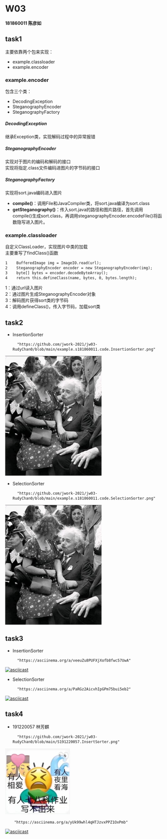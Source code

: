 # W03
**181860011 陈彦如**

## task1
主要依靠两个包来实现：
- example.classloader
- example.encoder

### example.encoder
包含三个类：
- DecodingException
- SteganographyEncoder
- SteganographyFactory

##### DecodingException
 继承Exception类，实现解码过程中的异常报错

##### SteganographyEncoder
 实现对于图片的编码和解码的接口  
 实现将指定.class文件编码进图片的字节码的接口

##### SteganographyFactory
 实现将sort.java编码进入图片  
 - **compile()**：调用File和JavaCompiler类，将sort.java编译为sort.class
 - **getSteganography()**：传入sort.java的路径和图片路径，首先调用compile()生成sort.class，再调用steganographyEncoder.encodeFile()将函数隐写进入图片。

### example.classloader
 自定义ClassLoader，实现图片中类的加载  
 主要重写了findClass()函数
```
1    BufferedImage img = ImageIO.read(url);
2    SteganographyEncoder encoder = new SteganographyEncoder(img);
3    byte[] bytes = encoder.decodeByteArray();
4    return this.defineClass(name, bytes, 0, bytes.length);  
```
1：通过url读入图片  
2：通过图片生成SteganographyEncoder对象  
3：解码图片获得sort类的字节码  
4：调用defineClass()，传入字节码，加载sort类

## task2
- InsertionSorter  

        "https://github.com/jwork-2021/jw03-RudyChan0/blob/main/example.s181860011.code.InsertionSorter.png"  

<img src="../../example.s181860011.code.InsertionSorter.png" alt="avatar" style="zoom: 50%;" />  

- SelectionSorter  

        "https://github.com/jwork-2021/jw03-RudyChan0/blob/main/example.s181860011.code.SelectionSorter.png"

<img src="../../example.s181860011.code.SelectionSorter.png" alt="avatar" style="zoom:50%;" />  

## task3
- InsertionSorter  

        "https://asciinema.org/a/veeuZu8PUFXjXofb8fwc57UwA"  

[![asciicast](https://asciinema.org/a/veeuZu8PUFXjXofb8fwc57UwA.svg)](https://asciinema.org/a/veeuZu8PUFXjXofb8fwc57UwA)

- SelectionSorter  

        "https://asciinema.org/a/PaRGz2AicvhIpGPm75bui5eb2"

[![asciicast](https://asciinema.org/a/PaRGz2AicvhIpGPm75bui5eb2.svg)](https://asciinema.org/a/PaRGz2AicvhIpGPm75bui5eb2)

## task4
- 191220057 林芳麒

        "https://github.com/jwork-2021/jw03-RudyChan0/blob/main/S191220057.InsertSorter.png"  

<img src="../../S191220057.InsertSorter.png" alt="avatar" style="zoom: 50%;" />  

        "https://asciinema.org/a/yUk99whl4qHTJzvxPPZ1OxPmb"  

[![asciicast](https://asciinema.org/a/yUk99whl4qHTJzvxPPZ1OxPmb.svg)](https://asciinema.org/a/yUk99whl4qHTJzvxPPZ1OxPmb)